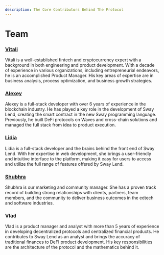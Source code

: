 ```yaml
---
description: The Core Contributors Behind The Protocol
---
```


# Team

### [Vitali](https://twitter.com/dervoiedk)

Vitali is a well-established fintech and cryptocurrency expert with a background in both engineering and product development. With a decade of experience in various organizations, including entrepreneurial endeavors, he is an accomplished Product Manager. His key areas of expertise are in business analysis, process optimization, and business growth strategies.

### [Alexey](https://twitter.com/mr\_chlenc)

Alexey is a full-stack developer with over 6 years of experience in the blockchain industry. He has played a key role in the development of Sway Lend, creating the smart contract in the new Sway programming language. Previously, he built DeFi protocols on Waves and cross-chain solutions and managed the full stack from idea to product execution.

### [Lidia](https://twitter.com/kakdelalidok)

Lidia is a full-stack developer and the brains behind the front end of Sway Lend. With her expertise in web development, she brings a user-friendly and intuitive interface to the platform, making it easy for users to access and utilize the full range of features offered by Sway Lend.

### [Shubhra](https://twitter.com/shubhrat)

Shubhra is our marketing and community manager. She has a proven track record of building strong relationships with clients, partners, team members, and the community to deliver business outcomes in the edtech and software industries.

### Vlad

Vlad is a product manager and analyst with more than 5 years of experience in developing decentralized protocols and centralized financial products. He contributes to Sway Lend as an analyst and brings the accuracy of traditional finances to DeFI product development. His key responsibilities are the architecture of the protocol and the mathematics behind it.
